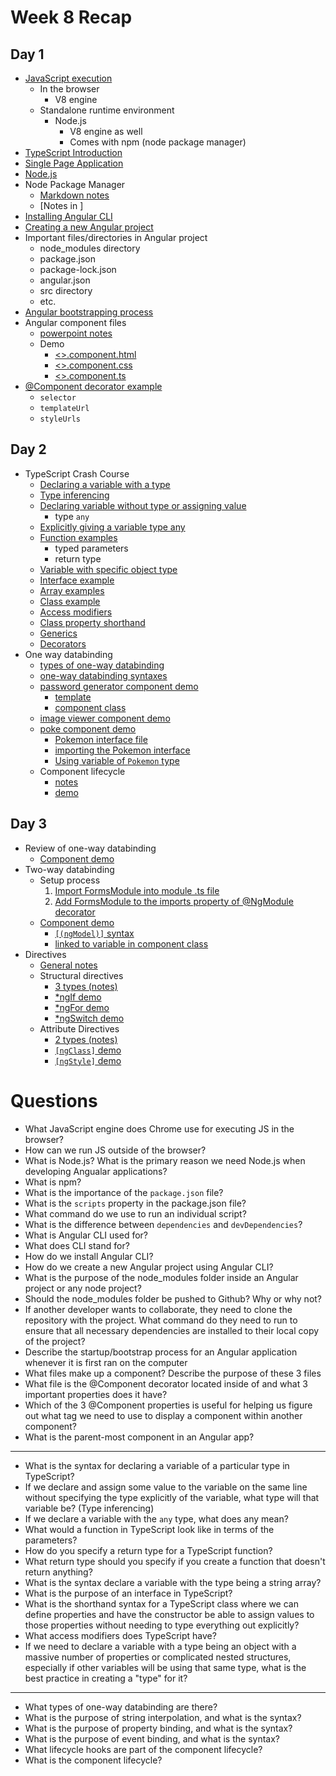# Week 8 Recap

## Day 1
- [JavaScript execution](https://github.com/211018jwa/training/blob/main/week-8/day-1/intro-to-angular.pdf)
    - In the browser
        - V8 engine
    - Standalone runtime environment
        - Node.js
            - V8 engine as well
            - Comes with npm (node package manager)
- [TypeScript Introduction](https://github.com/211018jwa/training/blob/main/week-8/day-1/intro-angular.md#typescript)
- [Single Page Application](https://github.com/211018jwa/training/blob/main/week-8/day-1/intro-angular.md#single-page-application-spa)
- [Node.js](https://github.com/211018jwa/training/blob/main/week-8/day-1/intro-to-angular.pdf)
- Node Package Manager
    - [Markdown notes](https://github.com/211018jwa/training/blob/main/week-8/day-1/intro-angular.md#node-package-manager)
    - [Notes in ]
- [Installing Angular CLI](https://github.com/211018jwa/training/blob/main/week-8/day-1/intro-to-angular.pdf)
- [Creating a new Angular project](https://github.com/211018jwa/training/blob/main/week-8/day-1/intro-to-angular.pdf)
- Important files/directories in Angular project
    - node_modules directory
    - package.json
    - package-lock.json
    - angular.json
    - src directory
    - etc.
- [Angular bootstrapping process](https://github.com/211018jwa/training/blob/main/week-8/day-1/intro-to-angular.pdf)
- Angular component files
    - [powerpoint notes](https://github.com/211018jwa/training/blob/main/week-8/day-1/intro-to-angular.pdf)
    - Demo
        - [<>.component.html](https://github.com/211018jwa/training/blob/main/week-8/day-1/my-first-angular-project/src/app/app.component.html)
        - [<>.component.css](https://github.com/211018jwa/training/blob/main/week-8/day-1/my-first-angular-project/src/app/app.component.css)
        - [<>.component.ts](https://github.com/211018jwa/training/blob/main/week-8/day-1/my-first-angular-project/src/app/app.component.ts)
- [@Component decorator example](https://github.com/211018jwa/training/blob/main/week-8/day-1/my-first-angular-project/src/app/app.component.ts#L29-L33)
    - `selector`
    - `templateUrl`
    - `styleUrls`

## Day 2
- TypeScript Crash Course
    - [Declaring a variable with a type](https://github.com/211018jwa/training/blob/main/week-8/day-2/typescript-crash-course/index.ts#L34)
    - [Type inferencing](https://github.com/211018jwa/training/blob/main/week-8/day-2/typescript-crash-course/index.ts#L39)
    - [Declaring variable without type or assigning value](https://github.com/211018jwa/training/blob/main/week-8/day-2/typescript-crash-course/index.ts#L44)
        - type `any`
    - [Explicitly giving a variable type any](https://github.com/211018jwa/training/blob/main/week-8/day-2/typescript-crash-course/index.ts#L49)
    - [Function examples](https://github.com/211018jwa/training/blob/main/week-8/day-2/typescript-crash-course/index.ts#L80-L94)
        - typed parameters
        - return type
    - [Variable with specific object type](https://github.com/211018jwa/training/blob/main/week-8/day-2/typescript-crash-course/index.ts#L127)
    - [Interface example](https://github.com/211018jwa/training/blob/main/week-8/day-2/typescript-crash-course/index.ts#L129-L146)
    - [Array examples](https://github.com/211018jwa/training/blob/main/week-8/day-2/typescript-crash-course/index.ts#L148-L158)
    - [Class example](https://github.com/211018jwa/training/blob/main/week-8/day-2/typescript-crash-course/index.ts#L160-L172)
    - [Access modifiers](https://github.com/211018jwa/training/blob/main/week-8/day-2/typescript-crash-course/index.ts#L174-L203)
    - [Class property shorthand](https://github.com/211018jwa/training/blob/main/week-8/day-2/typescript-crash-course/index.ts#L213-L223)
    - [Generics](https://github.com/211018jwa/training/blob/main/week-8/day-2/typescript-crash-course/index.ts#L225-L249)
    - [Decorators](https://github.com/211018jwa/training/blob/main/week-8/day-2/typescript-crash-course/index.ts#L251-L276)
- One way databinding
    - [types of one-way databinding](https://github.com/211018jwa/training/blob/main/week-8/day-2/one-way-databinding-app/src/app/password-generator/password-generator.component.html#L1-L7)
    - [one-way databinding syntaxes](https://github.com/211018jwa/training/blob/main/week-8/day-2/one-way-databinding-app/src/app/password-generator/password-generator.component.html#L10-L28)
    - [password generator component demo](https://github.com/211018jwa/training/tree/main/week-8/day-2/one-way-databinding-app/src/app/password-generator)
        - [template](https://github.com/211018jwa/training/blob/main/week-8/day-2/one-way-databinding-app/src/app/password-generator/password-generator.component.html#L30-L41)
        - [component class](https://github.com/211018jwa/training/blob/main/week-8/day-2/one-way-databinding-app/src/app/password-generator/password-generator.component.ts#L8-L34)
    - [image viewer component demo](https://github.com/211018jwa/training/tree/main/week-8/day-2/one-way-databinding-app/src/app/password-generator)
    - [poke component demo](https://github.com/211018jwa/training/tree/main/week-8/day-2/one-way-databinding-app/src/app/poke)
        - [Pokemon interface file](https://github.com/211018jwa/training/blob/main/week-8/day-2/one-way-databinding-app/src/app/Pokemon.ts)
        - [importing the Pokemon interface](https://github.com/211018jwa/training/blob/main/week-8/day-2/one-way-databinding-app/src/app/poke/poke.component.ts#L3)
        - [Using variable of `Pokemon` type](https://github.com/211018jwa/training/blob/main/week-8/day-2/one-way-databinding-app/src/app/poke/poke.component.ts#L12-L16)
    - Component lifecycle
        - [notes](https://github.com/211018jwa/training/blob/main/week-8/day-2/component-lifecycle.md)
        - [demo](https://github.com/211018jwa/training/blob/main/week-8/day-2/one-way-databinding-app/src/app/demo/demo.component.ts#L10-L28)

## Day 3
- Review of one-way databinding
    - [Component demo](https://github.com/211018jwa/training/tree/main/week-8/day-3/two-way-databinding/src/app/one-way-db-demo)
- Two-way databinding
    - Setup process
        1. [Import FormsModule into module .ts file](https://github.com/211018jwa/training/blob/main/week-8/day-3/two-way-databinding/src/app/app.module.ts#L3)
        2. [Add FormsModule to the imports property of @NgModule decorator](https://github.com/211018jwa/training/blob/main/week-8/day-3/two-way-databinding/src/app/app.module.ts#L19)
    - [Component demo](https://github.com/211018jwa/training/tree/main/week-8/day-3/two-way-databinding/src/app/two-way-db-demo)
        - [`[(ngModel)]` syntax](https://github.com/211018jwa/training/blob/main/week-8/day-3/two-way-databinding/src/app/two-way-db-demo/two-way-db-demo.component.html#L4)
        - [linked to variable in component class](https://github.com/211018jwa/training/blob/main/week-8/day-3/two-way-databinding/src/app/two-way-db-demo/two-way-db-demo.component.ts#L10)
- Directives
    - [General notes](https://github.com/211018jwa/training/blob/main/week-8/day-3/directives/src/app/structural-directives-demo/structural-directives-demo.component.html#L2-L4)
    - Structural directives
        - [3 types (notes)](https://github.com/211018jwa/training/blob/main/week-8/day-3/directives/src/app/structural-directives-demo/structural-directives-demo.component.html#L9-L13)
        - [*ngIf demo](https://github.com/211018jwa/training/blob/main/week-8/day-3/directives/src/app/structural-directives-demo/structural-directives-demo.component.html#L15-L18)
        - [*ngFor demo](https://github.com/211018jwa/training/blob/main/week-8/day-3/directives/src/app/structural-directives-demo/structural-directives-demo.component.html#L22-L39)
        - [*ngSwitch demo](https://github.com/211018jwa/training/blob/main/week-8/day-3/directives/src/app/structural-directives-demo/structural-directives-demo.component.html#L43-L145)
    - Attribute Directives
        - [2 types (notes)](https://github.com/211018jwa/training/blob/main/week-8/day-3/directives/src/app/attribute-directives-demo/attribute-directives-demo.component.html#L1-L16)
        - [`[ngClass]` demo](https://github.com/211018jwa/training/blob/main/week-8/day-3/directives/src/app/attribute-directives-demo/attribute-directives-demo.component.html#L19-L32)
        - [`[ngStyle]` demo](https://github.com/211018jwa/training/blob/main/week-8/day-3/directives/src/app/attribute-directives-demo/attribute-directives-demo.component.html#L36-L43)

# Questions
* What JavaScript engine does Chrome use for executing JS in the browser?
* How can we run JS outside of the browser?
* What is Node.js? What is the primary reason we need Node.js when developing Angualar applications?
* What is npm?
* What is the importance of the `package.json` file?
* What is the `scripts` property in the package.json file?
* What command do we use to run an individual script?
* What is the difference between `dependencies` and `devDependencies`?
* What is Angular CLI used for?
* What does CLI stand for?
* How do we install Angular CLI?
* How do we create a new Angular project using Angular CLI?
* What is the purpose of the node_modules folder inside an Angular project or any node project?
* Should the node_modules folder be pushed to Github? Why or why not?
* If another developer wants to collaborate, they need to clone the repository with the project. What command do they need to run to ensure that all necessary dependencies are installed to their local copy of the project?
* Describe the startup/bootstrap process for an Angular application whenever it is first ran on the computer
* What files make up a component? Describe the purpose of these 3 files
* What file is the @Component decorator located inside of and what 3 important properties does it have?
* Which of the 3 @Component properties is useful for helping us figure out what tag we need to use to display a component within another component?
* What is the parent-most component in an Angular app?
---
* What is the syntax for declaring a variable of a particular type in TypeScript?
* If we declare and assign some value to the variable on the same line without specifying the type explicitly of the variable, what type will that variable be? (Type inferencing)
* If we declare a variable with the `any` type, what does any mean?
* What would a function in TypeScript look like in terms of the parameters?
* How do you specify a return type for a TypeScript function?
* What return type should you specify if you create a function that doesn't return anything?
* What is the syntax declare a variable with the type being a string array?
* What is the purpose of an interface in TypeScript?
* What is the shorthand syntax for a TypeScript class where we can define properties and have the constructor be able to assign values to those properties without needing to type everything out explicitly?
* What access modifiers does TypeScript have?
* If we need to declare a variable with a type being an object with a massive number of properties or complicated nested structures, especially if other variables will be using that same type, what is the best practice in creating a "type" for it?
---
* What types of one-way databinding are there?
* What is the purpose of string interpolation, and what is the syntax?
* What is the purpose of property binding, and what is the syntax?
* What is the purpose of event binding, and what is the syntax?
* What lifecycle hooks are part of the component lifecycle?
* What is the component lifecycle?
